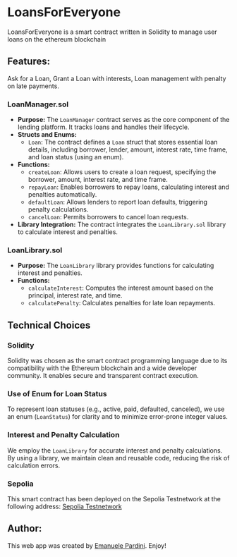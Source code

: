 # LoansForEveryone
LoansForEveryone is a smart contract written in Solidity to manage user loans on the ethereum blockchain 

## Features:
 Ask for a Loan, Grant a Loan with interests, Loan management with penalty on late payments.


### LoanManager.sol

- **Purpose:** The `LoanManager` contract serves as the core component of the lending platform. It tracks loans and handles their lifecycle.
- **Structs and Enums:**
  - `Loan`: The contract defines a `Loan` struct that stores essential loan details, including borrower, lender, amount, interest rate, time frame, and loan status (using an enum).
- **Functions:**
  - `createLoan`: Allows users to create a loan request, specifying the borrower, amount, interest rate, and time frame.
  - `repayLoan`: Enables borrowers to repay loans, calculating interest and penalties automatically.
  - `defaultLoan`: Allows lenders to report loan defaults, triggering penalty calculations.
  - `cancelLoan`: Permits borrowers to cancel loan requests.
- **Library Integration:** The contract integrates the `LoanLibrary.sol` library to calculate interest and penalties.

### LoanLibrary.sol

- **Purpose:** The `LoanLibrary` library provides functions for calculating interest and penalties.
- **Functions:**
  - `calculateInterest`: Computes the interest amount based on the principal, interest rate, and time.
  - `calculatePenalty`: Calculates penalties for late loan repayments.

## Technical Choices

### Solidity

Solidity was chosen as the smart contract programming language due to its compatibility with the Ethereum blockchain and a wide developer community. It enables secure and transparent contract execution.

### Use of Enum for Loan Status

To represent loan statuses (e.g., active, paid, defaulted, canceled), we use an enum (`LoanStatus`) for clarity and to minimize error-prone integer values.

### Interest and Penalty Calculation

We employ the `LoanLibrary` for accurate interest and penalty calculations. By using a library, we maintain clean and reusable code, reducing the risk of calculation errors.

### Sepolia

This smart contract has been deployed on the Sepolia Testnetwork at the following address: [Sepolia Testnetwork](https://sepolia.etherscan.io/address/0xf8588DC0c87c5B605C2333eeD1FA385f43424b8D)

## Author:

This web app was created by [Emanuele Pardini](http://emanuelepardini.altervista.org/).
Enjoy!
